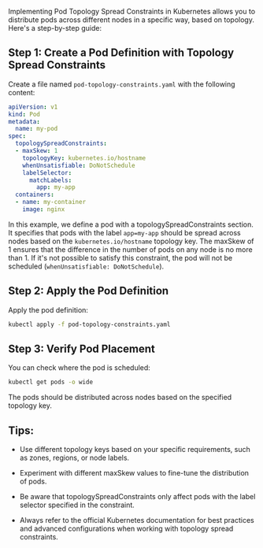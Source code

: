 Implementing Pod Topology Spread Constraints in Kubernetes allows you to distribute pods across different nodes in a specific way, based on topology. Here's a step-by-step guide:

## Step 1: Create a Pod Definition with Topology Spread Constraints

Create a file named `pod-topology-constraints.yaml` with the following content:

```yaml
apiVersion: v1
kind: Pod
metadata:
  name: my-pod
spec:
  topologySpreadConstraints:
  - maxSkew: 1
    topologyKey: kubernetes.io/hostname
    whenUnsatisfiable: DoNotSchedule
    labelSelector:
      matchLabels:
        app: my-app
  containers:
  - name: my-container
    image: nginx
```

In this example, we define a pod with a topologySpreadConstraints section. It specifies that pods with the label `app=my-app` should be spread across nodes based on the `kubernetes.io/hostname` topology key. The maxSkew of 1 ensures that the difference in the number of pods on any node is no more than 1. If it's not possible to satisfy this constraint, the pod will not be scheduled (`whenUnsatisfiable: DoNotSchedule`).

## Step 2: Apply the Pod Definition

Apply the pod definition:

```bash
kubectl apply -f pod-topology-constraints.yaml
```

## Step 3: Verify Pod Placement

You can check where the pod is scheduled:

```bash
kubectl get pods -o wide
```

The pods should be distributed across nodes based on the specified topology key.

## Tips:

- Use different topology keys based on your specific requirements, such as zones, regions, or node labels.

- Experiment with different maxSkew values to fine-tune the distribution of pods.

- Be aware that topologySpreadConstraints only affect pods with the label selector specified in the constraint.

- Always refer to the official Kubernetes documentation for best practices and advanced configurations when working with topology spread constraints.
